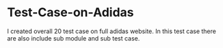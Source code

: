 # Test-Case-on-Adidas
I created overall 20 test case on full adidas website. In this test case there are also include sub module and sub test case. 
